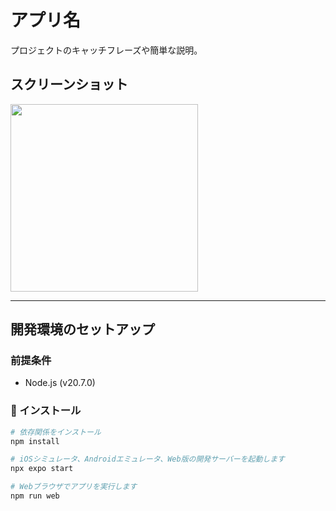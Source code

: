 # アプリ名

プロジェクトのキャッチフレーズや簡単な説明。

## スクリーンショット
<img src="./path/to/screenshot.png" width="300" />

---

## 開発環境のセットアップ

### 前提条件
- Node.js (v20.7.0)

### 🚀 インストール

```bash
# 依存関係をインストール
npm install

# iOSシミュレータ、Androidエミュレータ、Web版の開発サーバーを起動します
npx expo start

# Webブラウザでアプリを実行します
npm run web